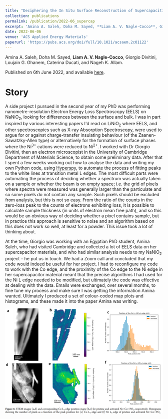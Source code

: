 ```yaml
---
title: "Deciphering the In Situ Surface Reconstruction of Supercapacitive Bimetallic Ni-Co Oxyphosphide during Electrochemical Activation Using Multivariate Statistical Analyses"
collection: publications
permalink: /publication/2022-06_supercap
excerpt: 'Amina A. Saleh, Doha M. Sayed, **Liam A. V. Nagle-Cocco**, Giorgio Divitini, Loujain G. Ghanem, Caterina Ducati, and Nageh K. Allam'
date: 2022-06-06
venue: 'ACS Applied Energy Materials'
paperurl: 'https://pubs.acs.org/doi/full/10.1021/acsaem.2c01122'
---
```

Amina A. Saleh, Doha M. Sayed, **Liam A. V. Nagle-Cocco**, Giorgio Divitini, Loujain G. Ghanem, Caterina Ducati, and Nageh K. Allam.

Published on 6th June 2022, and available [here](https://pubs.acs.org/doi/full/10.1021/acsaem.2c01122).

# Story

A side project I pursued in the second year of my PhD was performing nanometre-resolution Electron Energy Loss Spectroscopy (EELS) on NaNiO<sub>2</sub>, looking for differences between the surface and bulk. I was in part inspired by various interesting papers I'd read on LiNiO<sub>2</sub> where EELS, and other spectroscopies such as X-ray Absorption Spectroscopy, were used to argue for or against charge-transfer insulating behaviour (of the Zaanen-Sawatzky-Allen type) or alternatively for the formation of surface phases where the Ni<sup>3+</sup> cations were reduced to Ni<sup>2+</sup>. I worked with Dr Giorgio Divitini, then an electron microscopist in the University of Cambridge Department of Materials Science, to obtain some preliminary data. After that I spent a few weeks working out how to analyse the data and writing my own Python code, using [Hyperspy](https://hyperspy.org/), to automate the process of fitting peaks to the white lines at transition metal L edges. The most difficult parts were automating the process of deciding whether a spectrum was actually taken on a sample or whether the beam is on empty space; i.e. the grid of pixels where spectra were measured was generally larger than the particulate and so some pixels do not contain any sample. Such pixels should be excluded from analysis, but this is not so easy. From the ratio of the counts in the zero-loss peak to the counts of electrons exhibiting loss, it is possible to calculate sample thickness (in units of electron mean free path), and so this would be an obvious way of deciding whether a pixel contains sample, but in practice this approach is sensitive to noise and an algorithm based on this does not work so well, at least for a powder. This issue took a lot of thinking about.

At the time, Giorgio was working with an Egyptian PhD student, Amina Saleh, who had visited Cambridge and collected a lot of EELS data on her supercapacitor materials, and who had similar analysis needs to my NaNiO<sub>2</sub> project – he put us in touch. We had a Zoom call and concluded that my code would indeed be useful for her project. I had to reconfigure my code to work with the Co edge, and the proximity of the Co edge to the Ni edge in her supercapacitor material meant that the precise algorithms I had used for the Ni L edge needed to be modified, but ultimately the code was effective at dealing with the data. Emails were exchanged, over several months, to fine tune my process and make sure I was getting the information Amina wanted. Ultimately I produced a set of colour-coded map plots and histograms, and these made it into the paper Amina was writing.

![Peak fitting at L edges](/images/SalehPaper_fig.png)
